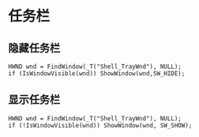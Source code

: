 # 任务栏

## 隐藏任务栏

```
HWND wnd = FindWindow(_T("Shell_TrayWnd"), NULL);
if (IsWindowVisible(wnd)) ShowWindow(wnd,SW_HIDE);
```

## 显示任务栏

```
HWND wnd = FindWindow(_T("Shell_TrayWnd"), NULL);
if (!IsWindowVisible(wnd)) ShowWindow(wnd, SW_SHOW);
```
